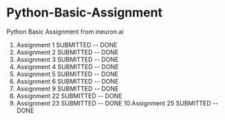 # Python-Basic-Assignment
Python Basic Assignment from ineuron.ai

1. Assignment 1	SUBMITTED -- DONE
2. Assignment 2	SUBMITTED -- DONE
3. Assignment 3	SUBMITTED -- DONE
4. Assignment 4	SUBMITTED -- DONE
5. Assignment 5	SUBMITTED -- DONE
6. Assignment 6	SUBMITTED -- DONE
7. Assignment 9	SUBMITTED -- DONE
8. Assignment 22 SUBMITTED -- DONE
9. Assignment 23 SUBMITTED -- DONE
10.Assignment 25 SUBMITTED -- DONE 

